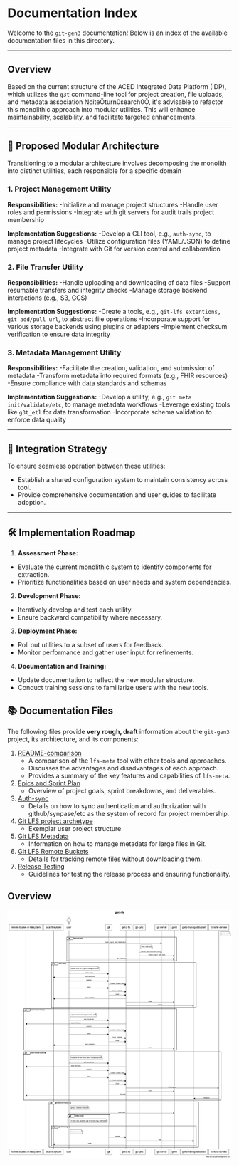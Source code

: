 # Documentation Index

Welcome to the `git-gen3` documentation! Below is an index of the available documentation files in this directory.

---
## Overview

Based on the current structure of the ACED Integrated Data Platform (IDP), which utilizes the `g3t` command-line tool for project creation, file uploads, and metadata association citeturn0search0, it's advisable to refactor this monolithic approach into modular utilities. This will enhance maintainability, scalability, and facilitate targeted enhancements.

---

## 🧱 Proposed Modular Architecture
Transitioning to a modular architecture involves decomposing the monolith into distinct utilities, each responsible for a specific domain

### 1. **Project Management Utility**

**Responsibilities:**
-Initialize and manage project structures
-Handle user roles and permissions
-Integrate with git servers for audit trails project membership


**Implementation Suggestions:**
-Develop a CLI tool, e.g., `auth-sync`, to manage project lifecycles
-Utilize configuration files (YAML/JSON) to define project metadata
-Integrate with Git for version control and collaboration

### 2. **File Transfer Utility**

**Responsibilities:**
-Handle uploading and downloading of data files
-Support resumable transfers and integrity checks
-Manage storage backend interactions (e.g., S3, GCS)

**Implementation Suggestions:**
-Create a tools, e.g., `git-lfs extentions, git add/pull url`, to abstract file operations
-Incorporate support for various storage backends using plugins or adapters
-Implement checksum verification to ensure data integrity

### 3. **Metadata Management Utility**

**Responsibilities:**
-Facilitate the creation, validation, and submission of metadata
-Transform metadata into required formats (e.g., FHIR resources)
-Ensure compliance with data standards and schemas

**Implementation Suggestions:**
-Develop a utility, e.g., `git meta init/validate/etc`, to manage metadata workflows
-Leverage existing tools like `g3t_etl` for data transformation 
-Incorporate schema validation to enforce data quality

---

## 🔄 Integration Strategy

To ensure seamless operation between these utilities:

* Establish a shared configuration system to maintain consistency across tool.
* Provide comprehensive documentation and user guides to facilitate adoption.

---

## 🛠️ Implementation Roadmap

1. **Assessment Phase:**
  - Evaluate the current monolithic system to identify components for extraction.
  - Prioritize functionalities based on user needs and system dependencies.

2. **Development Phase:**
  - Iteratively develop and test each utility.
  - Ensure backward compatibility where necessary.

3. **Deployment Phase:**
  - Roll out utilities to a subset of users for feedback.
  - Monitor performance and gather user input for refinements.

4. **Documentation and Training:**
  - Update documentation to reflect the new modular structure.
  - Conduct training sessions to familiarize users with the new tools.


## 📚 Documentation Files 

The following files provide **very rough, draft** information about the `git-gen3` project, its architecture, and its components:

1. [README-comparison](README-comparison.md)
   - A comparison of the `lfs-meta` tool with other tools and approaches.
   - Discusses the advantages and disadvantages of each approach.
   - Provides a summary of the key features and capabilities of `lfs-meta`.
2. [Epics and Sprint Plan](README-epic.md)
   - Overview of project goals, sprint breakdowns, and deliverables.
3. [Auth-sync](README-git-sync.md)
   - Details on how to sync authentication and authorization with github/synpase/etc as the system of record for project membership.
4. [Git LFS project archetype](README-gitlfs-template-project.md)
    - Exemplar user project structure
5. [Git LFS Metadata](README-gitlfs-meta.md)
    - Information on how to manage metadata for large files in Git.
6. [Git LFS Remote Buckets](README-gitlfs-remote-buckets.md)
    - Details for tracking remote files without downloading them.
7. [Release Testing](README-release-test.md)
    - Guidelines for testing the release process and ensuring functionality.

## Overview
![](images/gen3-lfs.png)